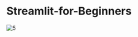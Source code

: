 # Streamlit-for-Beginners

![5](https://github.com/Satwik-uppada/Streamlit-for-Beginners/assets/92086645/69057bdb-8a33-4c85-99ed-eaa53691e261)
